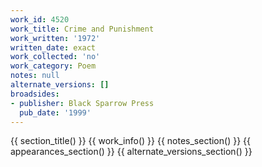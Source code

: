 ```yaml
---
work_id: 4520
work_title: Crime and Punishment
work_written: '1972'
written_date: exact
work_collected: 'no'
work_category: Poem
notes: null
alternate_versions: []
broadsides:
- publisher: Black Sparrow Press
  pub_date: '1999'
---
```


{{ section_title() }}
{{ work_info() }}
{{ notes_section() }}
{{ appearances_section() }}
{{ alternate_versions_section() }}